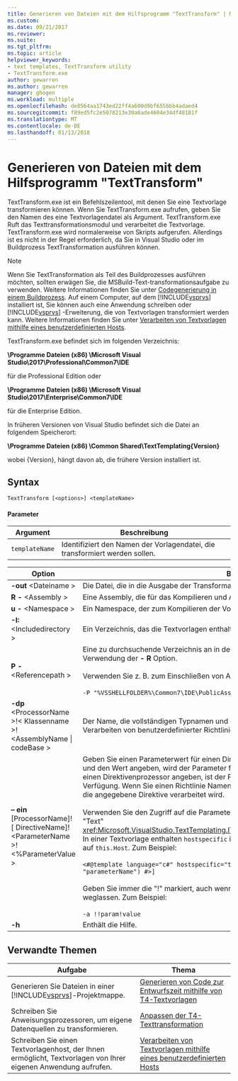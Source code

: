```yaml
---
title: Generieren von Dateien mit dem Hilfsprogramm "TextTransform" | Microsoft Docs
ms.custom: 
ms.date: 09/21/2017
ms.reviewer: 
ms.suite: 
ms.tgt_pltfrm: 
ms.topic: article
helpviewer_keywords:
- text templates, TextTransform utility
- TextTransform.exe
author: gewarren
ms.author: gewarren
manager: ghogen
ms.workload: multiple
ms.openlocfilehash: de8564aa1743ed22ff4a600d9bf655bbb4adaed4
ms.sourcegitcommit: f89ed5fc2e5078213e30a6ade4604e34df48181f
ms.translationtype: MT
ms.contentlocale: de-DE
ms.lasthandoff: 01/13/2018
---
```

# <a name="generating-files-with-the-texttransform-utility"></a>Generieren von Dateien mit dem Hilfsprogramm "TextTransform"
TextTransform.exe ist ein Befehlszeilentool, mit denen Sie eine Textvorlage transformieren können. Wenn Sie TextTransform.exe aufrufen, geben Sie den Namen des eine Textvorlagendatei als Argument. TextTransform.exe Ruft das Texttransformationsmodul und verarbeitet die Textvorlage. TextTransform.exe wird normalerweise von Skripts aufgerufen. Allerdings ist es nicht in der Regel erforderlich, da Sie in Visual Studio oder im Buildprozess TextTransformation ausführen können.  
  
> [!NOTE]
>  Wenn Sie TextTransformation als Teil des Buildprozesses ausführen möchten, sollten erwägen Sie, die MSBuild-Text-transformationsaufgabe zu verwenden. Weitere Informationen finden Sie unter [Codegenerierung in einem Buildprozess](../modeling/code-generation-in-a-build-process.md). Auf einem Computer, auf dem [!INCLUDE[vsprvs](../code-quality/includes/vsprvs_md.md)] installiert ist, Sie können auch eine Anwendung schreiben oder [!INCLUDE[vsprvs](../code-quality/includes/vsprvs_md.md)] -Erweiterung, die von Textvorlagen transformiert werden kann. Weitere Informationen finden Sie unter [Verarbeiten von Textvorlagen mithilfe eines benutzerdefinierten Hosts](../modeling/processing-text-templates-by-using-a-custom-host.md).  
  
 TextTransform.exe befindet sich im folgenden Verzeichnis:  
  
 **\Programme Dateien (x86) \Microsoft Visual Studio\2017\Professional\Common7\IDE**  

für die Professional Edition oder

 **\Programme Dateien (x86) \Microsoft Visual Studio\2017\Enterprise\Common7\IDE**
 
 für die Enterprise Edition.

In früheren Versionen von Visual Studio befindet sich die Datei an folgendem Speicherort:

**\Programme Dateien (x86) \Common Shared\TextTemplating\{Version}**

wobei {Version}, hängt davon ab, die frühere Version installiert ist.

## <a name="syntax"></a>Syntax  
  
```  
TextTransform [<options>] <templateName>  
```  
  
#### <a name="parameters"></a>Parameter  
  
|**Argument**|**Beschreibung**|  
|------------------|---------------------|  
|`templateName`|Identifiziert den Namen der Vorlagendatei, die transformiert werden sollen.|  
  
|**Option**|**Beschreibung**|  
|----------------|---------------------|  
|**-out** \<Dateiname >|Die Datei, die in die Ausgabe der Transformation geschrieben wird.|  
|**R -** \<Assembly >|Eine Assembly, die für das Kompilieren und Ausführen der Textvorlage verwendet wird.|  
|**u -** \<Namespace >|Ein Namespace, der zum Kompilieren der Vorlage verwendet wird.|  
|**-I:** \<Includedirectory >|Ein Verzeichnis, das die Textvorlagen enthalten in der Vorlage angegebenen Text enthält.|  
|**P -** \<Referencepath >|Eine zu durchsuchende Verzeichnis an in der Textvorlage angegebenen Assemblys oder zur Verwendung der **- R** Option.<br /><br /> Verwenden Sie z. B. zum Einschließen von Assemblys, die für die Visual Studio-API verwendet<br /><br /> `-P "%VSSHELLFOLDER%\Common7\IDE\PublicAssemblies"`|  
|**-dp** \<ProcessorName >!\< Klassenname >! \<AssemblyName &#124; codeBase >|Der Name, die vollständigen Typnamen und die Assembly mit einem Direktivenprozessor, der zum Verarbeiten von benutzerdefinierter Richtlinien in der Vorlage "Text" verwendet werden kann.|  
|**– ein** [ProcessorName]! [ DirectiveName]! \<ParameterName >! \<%ParameterValue >|Geben Sie einen Parameterwert für einen Direktivenprozessor. Wenn Sie nur den Parameternamen und den Wert angeben, wird der Parameter für alle Direktivenprozessoren verfügbar sein. Wenn Sie einen Direktivenprozessor angeben, ist der Parameter nur für den angegebenen Prozessor zur Verfügung. Wenn Sie einen Richtlinie Namen angeben, ist der Parameter zur Verfügung, nur, wenn die angegebene Direktive verarbeitet wird.<br /><br /> Verwenden Sie den Zugriff auf die Parameterwerte aus einem Direktivenprozessor oder die Vorlage "Text" <xref:Microsoft.VisualStudio.TextTemplating.ITextTemplatingEngineHost.ResolveParameterValue%2A>. In einer Textvorlage enthalten `hostspecific` in der Template-Direktive und rufen Sie die Nachricht auf `this.Host`. Zum Beispiel:<br /><br /> `<#@template language="c#" hostspecific="true"#> [<#= this.Host.ResolveParameterValue("", "", "parameterName") #>]`<br /><br /> Geben Sie immer die "!" markiert, auch wenn Sie die optionale Prozessor- und Anweisungsnamen weglassen. Zum Beispiel:<br /><br /> `-a !!param!value`|  
|**-h**|Enthält die Hilfe.|  
  
## <a name="related-topics"></a>Verwandte Themen  
  
|Aufgabe|Thema|  
|----------|-----------|  
|Generieren Sie Dateien in einer [!INCLUDE[vsprvs](../code-quality/includes/vsprvs_md.md)]-Projektmappe.|[Generieren von Code zur Entwurfszeit mithilfe von T4-Textvorlagen](../modeling/design-time-code-generation-by-using-t4-text-templates.md)|  
|Schreiben Sie Anweisungsprozessoren, um eigene Datenquellen zu transformieren.|[Anpassen der T4-Texttransformation](../modeling/customizing-t4-text-transformation.md)|  
|Schreiben Sie einen Textvorlagenhost, der Ihnen ermöglicht, Textvorlagen von Ihrer eigenen Anwendung aufrufen.|[Verarbeiten von Textvorlagen mithilfe eines benutzerdefinierten Hosts](../modeling/processing-text-templates-by-using-a-custom-host.md)|
